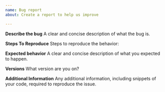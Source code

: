 ```yaml
---
name: Bug report
about: Create a report to help us improve

---
```


**Describe the bug**
A clear and concise description of what the bug is.

**Steps To Reproduce**
Steps to reproduce the behavior:

**Expected behavior**
A clear and concise description of what you expected to happen.

**Versions**
What version are you on?

**Additional Information**
Any additional information, including snippets of your code, required to reproduce the issue.
